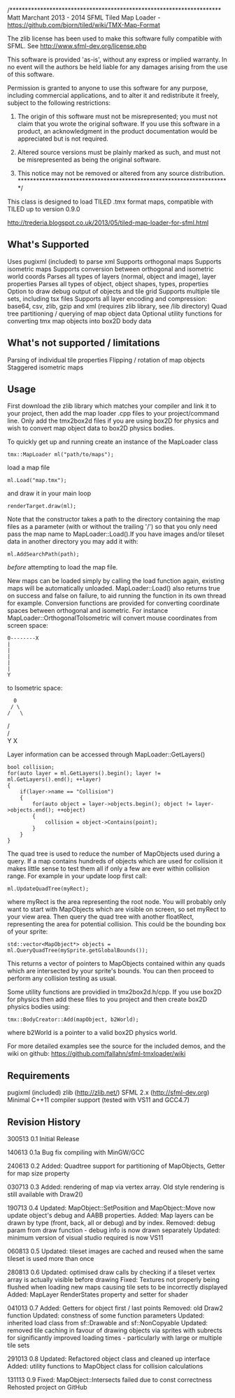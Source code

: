 /*********************************************************************
Matt Marchant 2013 - 2014
SFML Tiled Map Loader - https://github.com/bjorn/tiled/wiki/TMX-Map-Format

The zlib license has been used to make this software fully compatible
with SFML. See http://www.sfml-dev.org/license.php

This software is provided 'as-is', without any express or
implied warranty. In no event will the authors be held
liable for any damages arising from the use of this software.

Permission is granted to anyone to use this software for any purpose,
including commercial applications, and to alter it and redistribute
it freely, subject to the following restrictions:

1. The origin of this software must not be misrepresented;
   you must not claim that you wrote the original software.
   If you use this software in a product, an acknowledgment
   in the product documentation would be appreciated but
   is not required.

2. Altered source versions must be plainly marked as such,
   and must not be misrepresented as being the original software.

3. This notice may not be removed or altered from any
   source distribution.
*********************************************************************/

This class is designed to load TILED .tmx format maps, compatible with
TILED up to version 0.9.0

http://trederia.blogspot.co.uk/2013/05/tiled-map-loader-for-sfml.html


What's Supported
----------------

Uses pugixml (included) to parse xml
Supports orthogonal maps
Supports isometric maps
Supports conversion between orthogonal and isometric world coords
Parses all types of layers (normal, object and image), layer properties
Parses all types of object, object shapes, types, properties
Option to draw debug output of objects and tile grid
Supports multiple tile sets, including tsx files
Supports all layer encoding and compression: base64, csv, zlib, gzip and xml (requires zlib library, see /lib directory)
Quad tree partitioning / querying of map object data
Optional utility functions for converting tmx map objects into box2D body data


What's not supported / limitations
----------------------------------

Parsing of individual tile properties
Flipping / rotation of map objects
Staggered isometric maps



Usage
-----

First download the zlib library which matches your compiler and link it to your
project, then add the map loader .cpp files to your project/command line. Only
add the tmx2box2d files if you are using box2D for physics and wish to convert
map object data to box2D physics bodies.


To quickly get up and running create an instance of the MapLoader class

    tmx::MapLoader ml("path/to/maps");

load a map file

    ml.Load("map.tmx");

and draw it in your main loop

    renderTarget.draw(ml);


Note that the constructor takes a path to the directory containing the map files as a parameter (with
or without the trailing '/') so that you only need pass the map name to MapLoader::Load().If you have
images and/or tileset data in another directory you may add it with:

    ml.AddSearchPath(path);
	
*before* attempting to load the map file.

New maps can be loaded simply by calling the load function again, existing maps will be automatically
unloaded. MapLoader::Load() also returns true on success and false on failure, to aid running the function
in its own thread for example. Conversion functions are provided for converting coordinate spaces between
orthogonal and isometric. For instance MapLoader::OrthogonalToIsometric will convert mouse coordinates from
screen space:

    0--------X
    |
    |
    |
    |
    |
    Y

to Isometric space:

      0
     / \
    /   \
   /     \
  /       \
 Y         X

Layer information can be accessed through MapLoader::GetLayers()
    
    bool collision;
    for(auto layer = ml.GetLayers().begin(); layer != ml.GetLayers().end(); ++layer)
    {
        if(layer->name == "Collision")
        {
            for(auto object = layer->objects.begin(); object != layer->objects.end(); ++object)
            {
                collision = object->Contains(point);
            }
        }
    }


The quad tree is used to reduce the number of MapObjects used during a query. If a map contains
hundreds of objects which are used for collision it makes little sense to test them all if only
a few are ever within collision range. For example in your update loop first call:

	ml.UpdateQuadTree(myRect);

where myRect is the area representing the root node. You will probably only want to start with 
MapObjects which are visible on screen, so set myRect to your view area. Then query the quad tree
with another floatRect, representing the area for potential collision. This could be the bounding
box of your sprite:

	std::vector<MapObject*> objects = ml.QueryQuadTree(mySprite.getGlobalBounds());

This returns a vector of pointers to MapObjects contained within any quads which are intersected
by your sprite's bounds. You can then proceed to perform any collision testing as usual.


Some utility functions are providied in tmx2box2d.h/cpp. If you use box2D for physics then add these 
files to you project and then create box2D physics bodies using:

	tmx::BodyCreator::Add(mapObject, b2World);
	
where b2World is a pointer to a valid box2D physics world.



For more detailed examples see the source for the included demos, and the wiki on github:
https://github.com/fallahn/sfml-tmxloader/wiki



Requirements
------------

pugixml (included)
zlib (http://zlib.net/)
SFML 2.x (http://sfml-dev.org)
Minimal C++11 compiler support (tested with VS11 and GCC4.7)


Revision History
----------------

300513 0.1 Initial Release

140613 0.1a Bug fix compiling with MinGW/GCC

240613 0.2 Added: Quadtree support for partitioning of MapObjects, Getter for map size property

030713 0.3 Added: rendering of map via vertex array. Old style rendering is still available with Draw2()

190713 0.4 Updated: MapObject::SetPosition and MapObject::Move now update object's debug and AABB properties.
	   Added: Map layers can be drawn by type (front, back, all or debug) and by index.
	   Removed: debug param from draw function - debug info is now drawn separately
	   Updated: minimum version of visual studio required is now VS11

060813 0.5 Updated: tileset images are cached and reused when the same tileset is used more than once

280813 0.6 Updated: optimised draw calls by checking if a tileset vertex array is actually visible before
		    drawing
	   Fixed: Textures not properly being flushed when loading new maps causing tile sets to be incorrectly
		   displayed
           Added: MapLayer RenderStates property and setter for shader

041013 0.7 Added: Getters for object first / last points
	   Removed: old Draw2 function
 	   Updated: constness of some function parameters
	   Updated: inherited load class from sf::Drawable and sf::NonCopyable
	   Updated: removed tile caching in favour of drawing objects via sprites with subrects for significantly
		    improved loading times - particularly with large or multiple tile sets

291013 0.8 Updated: Refactored object class and cleaned up interface
	   Added: utility functions to MapObject class for collision calculations

131113 0.9 Fixed: MapObject::Intersects failed due to const correctness
	   Rehosted project on GitHub
	   